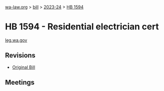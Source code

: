 [wa-law.org](/) > [bill](/bill/) > [2023-24](/bill/2023-24/) > [HB 1594](/bill/2023-24/hb/1594/)

# HB 1594 - Residential electrician cert
[leg.wa.gov](https://app.leg.wa.gov/billsummary?BillNumber=1594&Year=2023&Initiative=false)

## Revisions
* [Original Bill](1/)

## Meetings